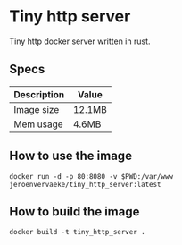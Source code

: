 # Tiny http server
Tiny http docker server written in rust.

## Specs
| Description | Value      |
| ----------- | ---------- |
| Image size  |   12.1MB   |
| Mem usage   |   4.6MB    |

## How to use the image
`docker run -d -p 80:8080 -v $PWD:/var/www jeroenvervaeke/tiny_http_server:latest`

## How to build the image
`docker build -t tiny_http_server .`